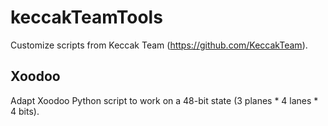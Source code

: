 # keccakTeamTools

Customize scripts from Keccak Team (https://github.com/KeccakTeam).

## Xoodoo

Adapt Xoodoo Python script to work on a 48-bit state (3 planes * 4 lanes * 4 bits).
